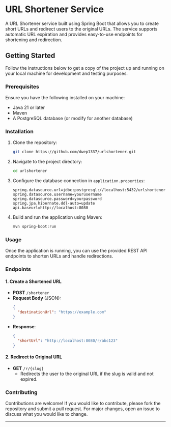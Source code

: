 # URL Shortener Service

A URL Shortener service built using Spring Boot that allows you to create short URLs and redirect users to the original URLs. The service supports automatic URL expiration and provides easy-to-use endpoints for shortening and redirection.

## Getting Started

Follow the instructions below to get a copy of the project up and running on your local machine for development and testing purposes.

### Prerequisites

Ensure you have the following installed on your machine:
- Java 21 or later
- Maven
- A PostgreSQL database (or modify for another database)

### Installation

1. Clone the repository:
   ```bash
   git clone https://github.com/dwep1337/urlshortener.git
   ```
2. Navigate to the project directory:
   ```bash
   cd urlshortener
   ```
3. Configure the database connection in `application.properties`:
   ```properties
   spring.datasource.url=jdbc:postgresql://localhost:5432/urlshortener
   spring.datasource.username=yourusername
   spring.datasource.password=yourpassword
   spring.jpa.hibernate.ddl-auto=update
   api.baseurl=http://localhost:8080
   ```
4. Build and run the application using Maven:
   ```bash
   mvn spring-boot:run
   ```

### Usage

Once the application is running, you can use the provided REST API endpoints to shorten URLs and handle redirections.

### Endpoints

#### 1. Create a Shortened URL
- **POST** `/shortener`
- **Request Body** (JSON):
  ```json
  {
    "destinationUrl": "https://example.com"
  }
  ```
- **Response**:
  ```json
  {
    "shortUrl": "http://localhost:8080/r/abc123"
  }
  ```

#### 2. Redirect to Original URL
- **GET** `/r/{slug}`
  - Redirects the user to the original URL if the slug is valid and not expired.



### Contributing

Contributions are welcome! If you would like to contribute, please fork the repository and submit a pull request. For major changes, open an issue to discuss what you would like to change.

---
